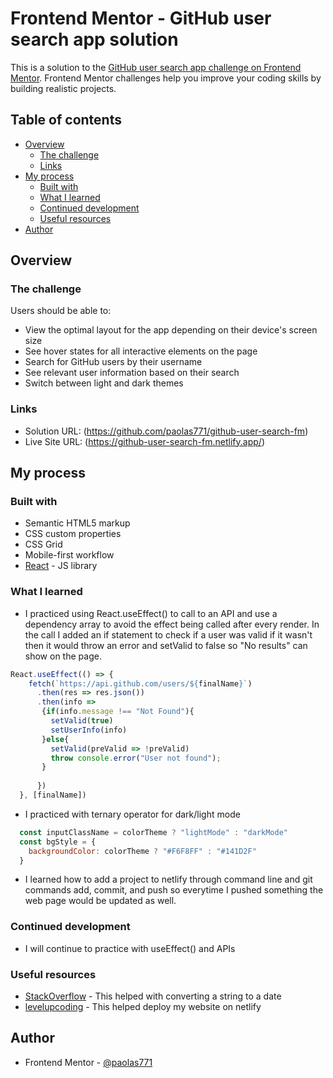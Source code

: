 # Frontend Mentor - GitHub user search app solution

This is a solution to the [GitHub user search app challenge on Frontend Mentor](https://www.frontendmentor.io/challenges/github-user-search-app-Q09YOgaH6). Frontend Mentor challenges help you improve your coding skills by building realistic projects. 

## Table of contents

- [Overview](#overview)
  - [The challenge](#the-challenge)
  - [Links](#links)
- [My process](#my-process)
  - [Built with](#built-with)
  - [What I learned](#what-i-learned)
  - [Continued development](#continued-development)
  - [Useful resources](#useful-resources)
- [Author](#author)



## Overview

### The challenge

Users should be able to:

- View the optimal layout for the app depending on their device's screen size
- See hover states for all interactive elements on the page
- Search for GitHub users by their username
- See relevant user information based on their search
- Switch between light and dark themes



### Links

- Solution URL: (https://github.com/paolas771/github-user-search-fm)
- Live Site URL: (https://github-user-search-fm.netlify.app/)

## My process

### Built with

- Semantic HTML5 markup
- CSS custom properties
- CSS Grid
- Mobile-first workflow
- [React](https://reactjs.org/) - JS library

### What I learned

- I practiced using React.useEffect() to call to an API and use a dependency array to avoid the effect being called after every render. In the call I added an if statement to check if a user was valid if it wasn't then it would throw an error and setValid to false so "No results" can show on the page.

```js
React.useEffect(() => {  
    fetch(`https://api.github.com/users/${finalName}`)
      .then(res => res.json())
      .then(info => 
       {if(info.message !== "Not Found"){
         setValid(true)
         setUserInfo(info)
       }else{
         setValid(preValid => !preValid)
         throw console.error("User not found");
       }
         
      })
  }, [finalName])
```
- I practiced with ternary operator for dark/light mode 
```js
  const inputClassName = colorTheme ? "lightMode" : "darkMode"
  const bgStyle = {
    backgroundColor: colorTheme ? "#F6F8FF" : "#141D2F"
  } 
```
- I learned how to add a project to netlify through command line and git commands add, commit, and push so everytime I pushed something the web page would be updated as well. 

### Continued development

- I will continue to practice with useEffect() and APIs 

### Useful resources

- [StackOverflow](https://stackoverflow.com/questions/6291225/convert-date-from-thu-jun-09-2011-000000-gmt0530-india-standard-time-to) - This helped with converting a string to a date
- [levelupcoding](https://levelup.gitconnected.com/how-to-deploy-a-react-app-with-netlify-set-up-continuous-deployment-via-github-53859dcdaf40) - This helped deploy my website on netlify



## Author

- Frontend Mentor - [@paolas771](https://www.frontendmentor.io/profile/paolas771)




